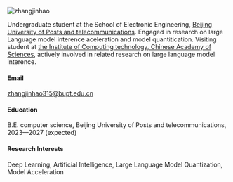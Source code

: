 

![zhangjinhao](https://img.shields.io/badge/Lvhaoojieming-github-blue?logo=github)

Undergraduate student at the School of Electronic Engineering, [Beijing University of Posts and telecommunications](https://www.bupt.edu.cn/). Engaged in research on large Language model interence aceleration and model quantitication.  Visiting student at [the Institute of Computing technology, Chinese Academy of Sciences](http://www.ict.cas.cn/), actively involved in related research on large language model interence.
#### Email
[zhangjinhao315@bupt.edu.cn](mailto:zhangjinhao315@bupt.edu.cn)

#### Education
B.E. computer science, Beijing University of Posts and telecommunications, 2023—2027 (expected)

#### Research Interests
Deep Learning, Artificial Intelligence, Large Language Model Quantization, Model Acceleration

